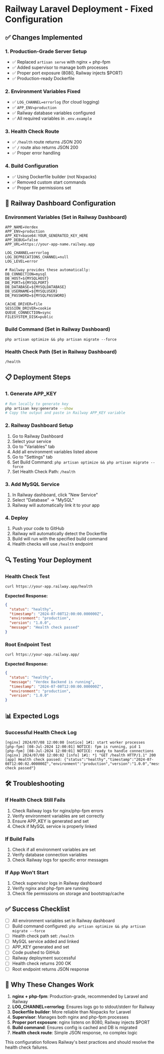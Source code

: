 # Railway Laravel Deployment - Fixed Configuration

## ✅ Changes Implemented

### 1. **Production-Grade Server Setup**
- ✅ Replaced `artisan serve` with nginx + php-fpm
- ✅ Added supervisor to manage both processes
- ✅ Proper port exposure (8080, Railway injects $PORT)
- ✅ Production-ready Dockerfile

### 2. **Environment Variables Fixed**
- ✅ `LOG_CHANNEL=errorlog` (for cloud logging)
- ✅ `APP_ENV=production`
- ✅ Railway database variables configured
- ✅ All required variables in `.env.example`

### 3. **Health Check Route**
- ✅ `/health` route returns JSON 200
- ✅ `/` route also returns JSON 200
- ✅ Proper error handling

### 4. **Build Configuration**
- ✅ Using Dockerfile builder (not Nixpacks)
- ✅ Removed custom start commands
- ✅ Proper file permissions set

## 🚀 Railway Dashboard Configuration

### **Environment Variables (Set in Railway Dashboard)**
```
APP_NAME=Verdex
APP_ENV=production
APP_KEY=base64:YOUR_GENERATED_KEY_HERE
APP_DEBUG=false
APP_URL=https://your-app-name.railway.app

LOG_CHANNEL=errorlog
LOG_DEPRECATIONS_CHANNEL=null
LOG_LEVEL=error

# Railway provides these automatically:
DB_CONNECTION=mysql
DB_HOST=${MYSQLHOST}
DB_PORT=${MYSQLPORT}
DB_DATABASE=${MYSQLDATABASE}
DB_USERNAME=${MYSQLUSER}
DB_PASSWORD=${MYSQLPASSWORD}

CACHE_DRIVER=file
SESSION_DRIVER=cookie
QUEUE_CONNECTION=sync
FILESYSTEM_DISK=public
```

### **Build Command (Set in Railway Dashboard)**
```
php artisan optimize && php artisan migrate --force
```

### **Health Check Path (Set in Railway Dashboard)**
```
/health
```

## 📋 Deployment Steps

### 1. **Generate APP_KEY**
```bash
# Run locally to generate key
php artisan key:generate --show
# Copy the output and paste in Railway APP_KEY variable
```

### 2. **Railway Dashboard Setup**
1. Go to Railway Dashboard
2. Select your service
3. Go to "Variables" tab
4. Add all environment variables listed above
5. Go to "Settings" tab
6. Set Build Command: `php artisan optimize && php artisan migrate --force`
7. Set Health Check Path: `/health`

### 3. **Add MySQL Service**
1. In Railway dashboard, click "New Service"
2. Select "Database" → "MySQL"
3. Railway will automatically link it to your app

### 4. **Deploy**
1. Push your code to GitHub
2. Railway will automatically detect the Dockerfile
3. Build will run with the specified build command
4. Health checks will use `/health` endpoint

## 🔍 Testing Your Deployment

### **Health Check Test**
```bash
curl https://your-app.railway.app/health
```
**Expected Response:**
```json
{
  "status": "healthy",
  "timestamp": "2024-07-08T12:00:00.000000Z",
  "environment": "production",
  "version": "1.0.0",
  "message": "Health check passed"
}
```

### **Root Endpoint Test**
```bash
curl https://your-app.railway.app/
```
**Expected Response:**
```json
{
  "status": "healthy",
  "message": "Verdex Backend is running",
  "timestamp": "2024-07-08T12:00:00.000000Z",
  "environment": "production",
  "version": "1.0.0"
}
```

## 📊 Expected Logs

### **Successful Health Check Log**
```
[nginx] 2024/07/08 12:00:00 [notice] 1#1: start worker processes
[php-fpm] [08-Jul-2024 12:00:01] NOTICE: fpm is running, pid 1
[php-fpm] [08-Jul-2024 12:00:01] NOTICE: ready to handle connections
[nginx] 2024/07/08 12:00:02 [info] 1#1: *1 "GET /health HTTP/1.1" 200
[app] Health check passed: {"status":"healthy","timestamp":"2024-07-08T12:00:02.000000Z","environment":"production","version":"1.0.0","message":"Health check passed"}
```

## 🛠️ Troubleshooting

### **If Health Check Still Fails**
1. Check Railway logs for nginx/php-fpm errors
2. Verify environment variables are set correctly
3. Ensure APP_KEY is generated and set
4. Check if MySQL service is properly linked

### **If Build Fails**
1. Check if all environment variables are set
2. Verify database connection variables
3. Check Railway logs for specific error messages

### **If App Won't Start**
1. Check supervisor logs in Railway dashboard
2. Verify nginx and php-fpm are running
3. Check file permissions on storage and bootstrap/cache

## ✅ Success Checklist

- [ ] All environment variables set in Railway dashboard
- [ ] Build command configured: `php artisan optimize && php artisan migrate --force`
- [ ] Health check path set: `/health`
- [ ] MySQL service added and linked
- [ ] APP_KEY generated and set
- [ ] Code pushed to GitHub
- [ ] Railway deployment successful
- [ ] Health check returns 200 OK
- [ ] Root endpoint returns JSON response

## 🎯 Why These Changes Work

1. **nginx + php-fpm**: Production-grade, recommended by Laravel and Railway
2. **LOG_CHANNEL=errorlog**: Ensures logs go to stdout/stderr for Railway
3. **Dockerfile builder**: More reliable than Nixpacks for Laravel
4. **Supervisor**: Manages both nginx and php-fpm processes
5. **Proper port exposure**: nginx listens on 8080, Railway injects $PORT
6. **Build command**: Ensures config is cached and DB is migrated
7. **Health check route**: Simple JSON response, no complex logic

This configuration follows Railway's best practices and should resolve the health check failures. 
